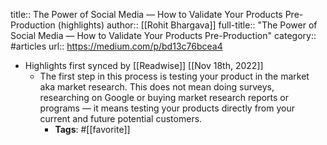 title:: The Power of Social Media — How to Validate Your Products Pre-Production (highlights)
author:: [[Rohit Bhargava]]
full-title:: "The Power of Social Media — How to Validate Your Products Pre-Production"
category:: #articles
url:: https://medium.com/p/bd13c76bcea4

- Highlights first synced by [[Readwise]] [[Nov 18th, 2022]]
	- The first step in this process is testing your product in the market aka market research. This does not mean doing surveys, researching on Google or buying market research reports or programs — it means testing your products directly from your current and future potential customers.
		- **Tags**: #[[favorite]]